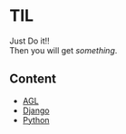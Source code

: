 # TIL
Just Do it!!  
Then you will get _something_.

## Content
* [AGL](/AGL.md)
* [Django](/django.md)
* [Python](/python.md)
